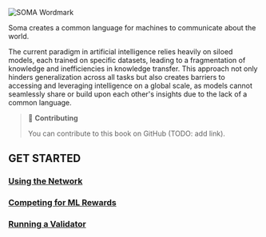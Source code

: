 ![SOMA Wordmark](../images/soma_wordmark.png)

Soma creates a common language for machines to communicate about the world.

The current paradigm in artificial intelligence relies heavily on siloed models, each trained on specific datasets, leading to a fragmentation of knowledge and inefficiencies in knowledge transfer. This approach not only hinders generalization across all tasks but also creates barriers to accessing and leveraging intelligence on a global scale, as models cannot seamlessly share or build upon each other's insights due to the lack of a common language.

> 📖 **Contributing**
>
> You can contribute to this book on GitHub (TODO: add link).

## GET STARTED

### [Using the Network](./get_started/using_the_network.md)

### [Competing for ML Rewards](./get_started/competing_for_ml_rewards.md)

### [Running a Validator](./get_started/running_a_validator.md)

